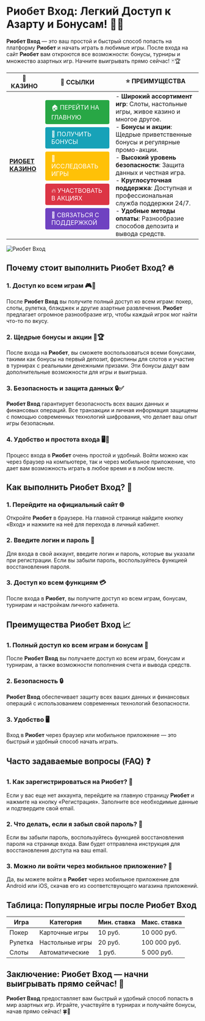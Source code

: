 # **Риобет Вход: Легкий Доступ к Азарту и Бонусам!** 🎰💸

**Риобет Вход** — это ваш простой и быстрый способ попасть на платформу **Риобет** и начать играть в любимые игры. После входа на сайт **Риобет** вам откроются все возможности: бонусы, турниры и множество азартных игр. Начните выигрывать прямо сейчас! 🃏🏆

| 🎰 **КАЗИНО**                              | 🔗 **ССЫЛКИ**                                                                                                                                                                                                                                                                                                   | ⭐ **ПРЕИМУЩЕСТВА**                                                                                     |
|--------------------------------------------|----------------------------------------------------------------------------------------------------------------------------------------------------------------------------------------------------------------------------------------------------------------------------------------------------------------|--------------------------------------------------------------------------------------------------------|
| **[РИОБЕТ КАЗИНО](https://brandplay.link/7xBLTPyj)** | <a href="https://brandplay.link/7xBLTPyj" style="display: inline-block; padding: 8px 16px; margin: 4px 0; background-color: #28a745; color: white; text-decoration: none; border-radius: 4px;">🏠 ПЕРЕЙТИ НА ГЛАВНУЮ</a><br> <a href="https://brandplay.link/7xBLTPyj" style="display: inline-block; padding: 8px 16px; margin: 4px 0; background-color: #17a2b8; color: white; text-decoration: none; border-radius: 4px;">🎁 ПОЛУЧИТЬ БОНУСЫ</a><br> <a href="https://brandplay.link/7xBLTPyj" style="display: inline-block; padding: 8px 16px; margin: 4px 0; background-color: #ffc107; color: white; text-decoration: none; border-radius: 4px;">🎲 ИССЛЕДОВАТЬ ИГРЫ</a><br> <a href="https://brandplay.link/7xBLTPyj" style="display: inline-block; padding: 8px 16px; margin: 4px 0; background-color: #dc3545; color: white; text-decoration: none; border-radius: 4px;">🔥 УЧАСТВОВАТЬ В АКЦИЯХ</a><br> <a href="https://brandplay.link/7xBLTPyj" style="display: inline-block; padding: 8px 16px; margin: 4px 0; background-color: #6f42c1; color: white; text-decoration: none; border-radius: 4px;">💬 СВЯЗАТЬСЯ С ПОДДЕРЖКОЙ</a> | - **Широкий ассортимент игр**: Слоты, настольные игры, живое казино и многое другое.<br>- **Бонусы и акции**: Щедрые приветственные бонусы и регулярные промо-акции.<br>- **Высокий уровень безопасности**: Защита данных и честная игра.<br>- **Круглосуточная поддержка**: Доступная и профессиональная служба поддержки 24/7.<br>- **Удобные методы оплаты**: Разнообразие способов депозита и вывода средств. |

![Риобет Вход](https://avatars.mds.yandex.net/i?id=761c4f42bcdd3eac6fea742c19509810_l-9245471-images-thumbs&n=13)

## Почему стоит выполнить **Риобет Вход**? 🔥

### 1. **Доступ ко всем играм** 🎮💸

После **Риобет Вход** вы получите полный доступ ко всем играм: покер, слоты, рулетка, блэкджек и другие азартные развлечения. **Риобет** предлагает огромное разнообразие игр, чтобы каждый игрок мог найти что-то по вкусу.

### 2. **Щедрые бонусы и акции** 🎁🏆

После входа на **Риобет**, вы сможете воспользоваться всеми бонусами, такими как бонусы на первый депозит, фриспины для слотов и участие в турнирах с реальными денежными призами. Эти бонусы дадут вам дополнительные возможности для игры и выигрыша.

### 3. **Безопасность и защита данных** 🔒✅

**Риобет Вход** гарантирует безопасность всех ваших данных и финансовых операций. Все транзакции и личная информация защищены с помощью современных технологий шифрования, что делает ваш опыт игры безопасным.

### 4. **Удобство и простота входа** 🖥️📱

Процесс входа в **Риобет** очень простой и удобный. Войти можно как через браузер на компьютере, так и через мобильное приложение, что дает вам возможность играть в любое время и в любом месте.

## Как выполнить **Риобет Вход**? 🏁

### 1. **Перейдите на официальный сайт** 🌐

Откройте **Риобет** в браузере. На главной странице найдите кнопку «Вход» и нажмите на неё для перехода в личный кабинет.

### 2. **Введите логин и пароль** 📝

Для входа в свой аккаунт, введите логин и пароль, которые вы указали при регистрации. Если вы забыли пароль, воспользуйтесь функцией восстановления пароля.

### 3. **Доступ ко всем функциям** 💳

После входа в **Риобет**, вы получите доступ ко всем играм, бонусам, турнирам и настройкам личного кабинета.

## Преимущества **Риобет Вход** 📈

### 1. **Полный доступ ко всем играм и бонусам** 🎰

После **Риобет Вход** вы получаете доступ ко всем играм, бонусам и турнирам, а также возможности пополнения счета и вывода средств.

### 2. **Безопасность** 🔒

**Риобет Вход** обеспечивает защиту всех ваших данных и финансовых операций с использованием современных технологий безопасности.

### 3. **Удобство** 🖥️

Вход в **Риобет** через браузер или мобильное приложение — это быстрый и удобный способ начать играть.

## Часто задаваемые вопросы (FAQ) ❓

### **1. Как зарегистрироваться на **Риобет**?** 📝

Если у вас еще нет аккаунта, перейдите на главную страницу **Риобет** и нажмите на кнопку «Регистрация». Заполните все необходимые данные и подтвердите свой email.

### **2. Что делать, если я забыл свой пароль?** 🔑

Если вы забыли пароль, воспользуйтесь функцией восстановления пароля на странице входа. Вам будет отправлена инструкция для восстановления доступа на ваш email.

### **3. Можно ли войти через мобильное приложение?** 📱

Да, вы можете войти в **Риобет** через мобильное приложение для Android или iOS, скачав его из соответствующего магазина приложений.

## Таблица: Популярные игры после **Риобет Вход**

| Игра                | Категория        | Мин. ставка | Макс. ставка |
|---------------------|------------------|-------------|--------------|
| Покер               | Карточные игры   | 10 руб.     | 10 000 руб.  |
| Рулетка             | Настольные игры  | 20 руб.     | 100 000 руб. |
| Слоты               | Автоматические   | 1 руб.      | 5 000 руб.   |

## Заключение: **Риобет Вход** — начни выигрывать прямо сейчас! 🎉

**Риобет Вход** предоставляет вам быстрый и удобный способ попасть в мир азартных игр. Играйте, участвуйте в турнирах и получайте бонусы, начав прямо сейчас! 🍀🎰

